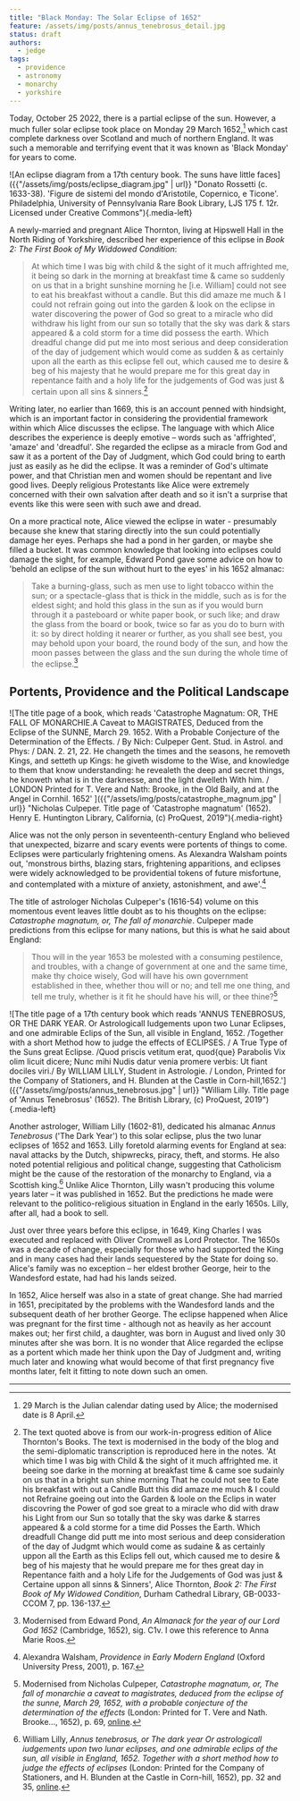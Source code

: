 ```yaml
---
title: "Black Monday: The Solar Eclipse of 1652"
feature: /assets/img/posts/annus_tenebrosus_detail.jpg
status: draft
authors:
  - jedge
tags:
  - providence
  - astronomy
  - monarchy
  - yorkshire
---
```




Today, October 25 2022, there is a partial eclipse of the sun. However, a much fuller solar eclipse took place on Monday 29 March 1652,[^1] which cast complete darkness over Scotland and much of northern England. It was such a memorable and terrifying event that it was known as 'Black Monday' for years to come.

![An eclipse diagram from a 17th century book. The suns have little faces]({{"/assets/img/posts/eclipse_diagram.jpg" | url}} "Donato Rossetti (c. 1633-38). 'Figure de sistemi del mondo d'Aristotile, Copernico, e Ticone'. Philadelphia, University of Pennsylvania Rare Book Library, LJS 175 f. 12r. Licensed under Creative Commons"){.media-left}

A newly-married and pregnant Alice Thornton, living at Hipswell Hall in the North Riding of Yorkshire, described her experience of this eclipse in *Book 2: The First Book of My Widdowed Condition*:

>At which time I was big with child & the sight of it much affrighted me, it being so dark in the morning at breakfast time & came so suddenly on us that in a bright sunshine morning he [i.e. William] could not see to eat his breakfast without a candle. But this did amaze me much & I could not refrain going out into the garden & look on the eclipse in water discovering the power of God so great to a miracle who did withdraw his light from our sun so totally that the sky was dark & stars appeared & a cold storm for a time did possess the earth. Which dreadful change did put me into most serious and deep consideration of the day of judgement which would come as sudden & as certainly upon all the earth as this eclipse fell out, which caused me to desire & beg of his majesty that he would prepare me for this great day in repentance faith and a holy life for the judgements of God was just & certain upon all sins & sinners.[^2]

Writing later, no earlier than 1669, this is an account penned with hindsight, which is an important factor in considering the providential framework within which Alice discusses the eclipse. The language with which Alice describes the experience is deeply emotive – words such as 'affrighted', 'amaze' and 'dreadful'. She regarded the eclipse as a miracle from God and saw it as a portent of the Day of Judgment, which God could bring to earth just as easily as he did the eclipse. It was a reminder of God's ultimate power, and that Christian men and women should be repentant and live good lives. Deeply religious Protestants like Alice were extremely concerned with their own salvation after death and so it isn't a surprise that events like this were seen with such awe and dread.

On a more practical note, Alice viewed the eclipse in water - presumably because she knew that staring directly into the sun could potentially damage her eyes. Perhaps she had a pond in her garden, or maybe she filled a bucket. It was common knowledge that looking into eclipses could damage the sight, for example, Edward Pond gave some advice on how to 'behold an eclipse of the sun without hurt to the eyes' in his 1652 almanac:

>Take a burning-glass, such as men use to light tobacco within the sun; or a spectacle-glass that is thick in the middle, such as is for the eldest sight; and hold this glass in the sun as if you would burn through it a pasteboard or white paper book, or such like; and draw the glass from the board or book, twice so far as you do to burn with it: so by direct holding it nearer or further, as you shall see best, you may behold upon your board, the round body of the sun, and how the moon passes between the glass and the sun during the whole time of the eclipse.[^3]

Portents, Providence and the Political Landscape
---

![The title page of a book, which reads 'Catastrophe Magnatum: OR, THE FALL OF MONARCHIE.A Caveat to MAGISTRATES, Deduced from the Eclipse of the SUNNE, March 29. 1652. With a Probable Conjecture of the Determination of the Effects. / By Nich: Culpeper Gent. Stud. in Astrol. and Phys: / DAN. 2. 21, 22. He changeth the times and the seasons, he removeth Kings, and setteth up Kings: he giveth wisdome to the Wise, and knowledge to them that know understanding: he revealeth the deep and secret things, he knoweth what is in the darknesse, and the light dwelleth With him. / LONDON Printed for T. Vere and Nath: Brooke, in the Old Baily, and at the Angel in Cornhil. 1652' ]({{"/assets/img/posts/catastrophe_magnum.jpg" | url}} "Nicholas Culpeper. Title page of 'Catastrophe magnatum' (1652). Henry E. Huntington Library, California, (c) ProQuest, 2019"){.media-right}

Alice was not the only person in seventeenth-century England who believed that unexpected, bizarre and scary events were portents of things to come. Eclipses were particularly frightening omens. As Alexandra Walsham points out, 'monstrous births, blazing stars, frightening apparitions, and eclipses were widely acknowledged to be providential tokens of future misfortune, and contemplated with a mixture of anxiety, astonishment, and awe'.[^4]  

The title of astrologer Nicholas Culpeper's (1616-54) volume on this momentous event leaves little doubt as to his thoughts on the eclipse: *Catastrophe magnatum, or, The fall of monarchie*. Culpeper made predictions from this eclipse for many nations, but this is what he said about England:

>Thou will in the year 1653 be molested with a consuming pestilence, and troubles, with a change of government at one and the same time, make thy choice wisely, God will have his own government established in thee, whether thou will or no; and tell me one thing, and tell me truly, whether is it fit he should have his will, or thee thine?[^5]

![The title page of a 17th century book which reads 'ANNUS TENEBROSUS, OR THE DARK YEAR. Or Astrologicall Iudgements upon two Lunar Eclipses, and one admirable Eclips of the Sun, all visible in England, 1652. /Together with a short Method how to judge the effects of ECLIPSES. / A True Type of the Suns great Eclipse. /Quod priscis vetitum erat, quod{que} Parabolis Vix olim licuit dicere; Nunc mihi Nudis datur venia promere verbis: Ut fiant dociles viri./ By WILLIAM LILLY, Student in Astrologie. / London, Printed for the Company of Stationers, and H. Blunden at the Castle in Corn-hill,1652.']({{"/assets/img/posts/annus_tenebrosus.jpg" | url}} "William Lilly. Title page of 'Annus Tenebrosus' (1652). The British Library, (c) ProQuest, 2019"){.media-left}


Another astrologer, William Lilly (1602-81), dedicated his almanac *Annus Tenebrosus* ('The Dark Year') to this solar eclipse, plus the two lunar eclipses of 1652 and 1653. Lilly foretold alarming events for England at sea: naval attacks by the Dutch, shipwrecks, piracy, theft, and storms. He also noted potential religious and political change, suggesting that Catholicism might be the cause of the restoration of the monarchy to England, via a Scottish king.[^6] Unlike Alice Thornton, Lilly wasn't producing this volume years later – it was published in 1652. But the predictions he made were relevant to the politico-religious situation in England in the early 1650s. Lilly, after all, had a book to sell.

Just over three years before this eclipse, in 1649, King Charles I was executed and replaced with Oliver Cromwell as Lord Protector. The 1650s was a decade of change, especially for those who had supported the King and in many cases had their lands sequestered by the State for doing so. Alice's family was no exception – her eldest brother George, heir to the Wandesford estate, had had his lands seized.

In 1652, Alice herself was also in a state of great change. She had married in 1651, precipitated by the problems with the Wandesford lands and the subsequent death of her brother George. The eclipse happened when Alice was pregnant for the first time - although not as heavily as her account makes out; her first child, a daughter, was born in August and lived only 30 minutes after she was born. It is no wonder that Alice regarded the eclipse as a portent which made her think upon the Day of Judgment and, writing much later and knowing what would become of that first pregnancy five months later, felt it fitting to note down such an omen.




***

[^1]: 29 March is the Julian calendar dating used by Alice; the modernised date is 8 April.

[^2]: The text quoted above is from our work-in-progress edition of Alice Thornton's Books. The text is modernised in the body of the blog and the semi-diplomatic transcription is reproduced here in the notes. 'At which time I was big with Child & the sight of it much affrighted me. it beeing soe darke in the morning at breakfast time & came soe sudainly on us that in a bright sun shine morning That he could not see to Eate his breakfast with out a Candle Butt this did amaze me much & I could not Refraine goeing out into the Garden & loole  on the Eclips in water discovring the Power of god soe great to a miracle who did with draw his Light from our Sun so totally that the sky was darke & starres appeared & a cold storme for a time did Posses the Earth. Which dreadfull Change did putt me into most serious and deep consideration of the day of Judgmt which would come as sudaine & as certainly uppon all the Earth as this Eclips fell out, which caused me to desire & beg of his majesty that he would prepare me for thes great day in Repentance faith and a holy Life for the Judgements of God was just & Certaine uppon all sinns & Sinners', Alice Thornton, *Book 2: The First Book of My Widowed Condition*, Durham Cathedral Library, GB-0033-CCOM 7, pp. 136-137.

[^3]: Modernised from Edward Pond, *An Almanack for the year of our Lord God 1652* (Cambridge, 1652), sig. C1v. I owe this reference to Anna Marie Roos.

[^4]: Alexandra Walsham, *Providence in Early Modern England* (Oxford University Press, 2001), p. 167.

[^5]: Modernised from Nicholas Culpeper, *Catastrophe magnatum, or, The fall of monarchie a caveat to magistrates, deduced from the eclipse of the sunne, March 29, 1652, with a probable conjecture of the determination of the effects* (London: Printed for T. Vere and Nath. Brooke..., 1652), p. 69, [online](http://name.umdl.umich.edu/A35358.0001.001).

[^6]: William Lilly, *Annus tenebrosus, or The dark year Or astrologicall iudgements upon two lunar eclipses, and one admirable eclips of the sun, all visible in England, 1652. Together with a short method how to judge the effects of eclipses* (London: Printed for the Company of Stationers, and H. Blunden at the Castle in Corn-hill, 1652), pp. 32 and 35, [online](http://name.umdl.umich.edu/A88277.0001.001/).
